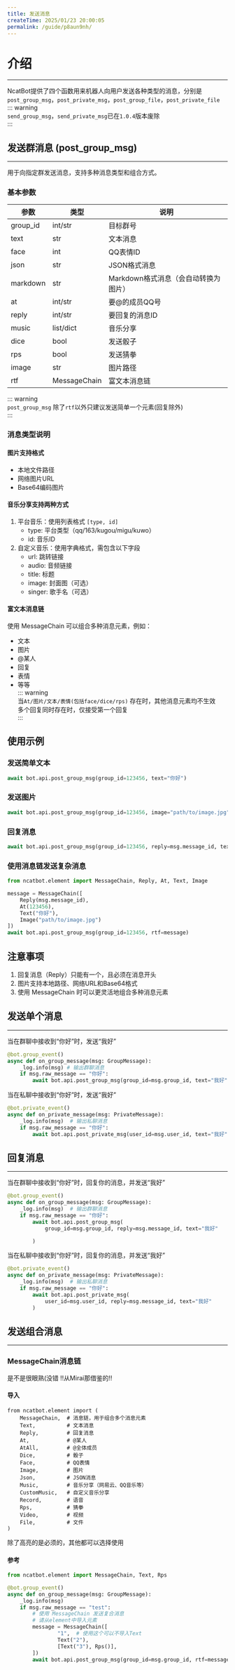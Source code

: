 ```yaml
---
title: 发送消息
createTime: 2025/01/23 20:00:05
permalink: /guide/p8aun9nh/
---
```

# 介绍

---
NcatBot提供了四个函数用来机器人向用户发送各种类型的消息，分别是`post_group_msg`，`post_private_msg`，`post_group_file`，`post_private_file`  
::: warning  
`send_group_msg`，`send_private_msg`已在`1.0.4`版本废除  
:::


## 发送群消息 (post_group_msg)
---

用于向指定群发送消息，支持多种消息类型和组合方式。  
### 基本参数

| 参数       | 类型           | 说明                     |
| -------- | ------------ | ---------------------- |
| group_id | int/str      | 目标群号                   |
| text     | str          | 文本消息                   |
| face     | int          | QQ表情ID                 |
| json     | str          | JSON格式消息               |
| markdown | str          | Markdown格式消息（会自动转换为图片） |
| at       | int/str      | 要@的成员QQ号               |
| reply    | int/str      | 要回复的消息ID               |
| music    | list/dict    | 音乐分享                   |
| dice     | bool         | 发送骰子                   |
| rps      | bool         | 发送猜拳                   |
| image    | str          | 图片路径                   |
| rtf      | MessageChain | 富文本消息链                 |    
::: warning  
`post_group_msg` 除了`rtf`以外只建议发送简单一个元素(回复除外)  
:::
### 消息类型说明
#### 图片支持格式
- 本地文件路径
- 网络图片URL
- Base64编码图片
#### 音乐分享支持两种方式
1. 平台音乐：使用列表格式 `[type, id]`
   - type: 平台类型（qq/163/kugou/migu/kuwo）
   - id: 音乐ID
2. 自定义音乐：使用字典格式，需包含以下字段
   - url: 跳转链接
   - audio: 音频链接
   - title: 标题
   - image: 封面图（可选）
   - singer: 歌手名（可选）
#### 富文本消息链
使用 MessageChain 可以组合多种消息元素，例如：
- 文本
- 图片
- @某人
- 回复
- 表情
- 等等  
::: warning  
当`At/图片/文本/表情(包括face/dice/rps)` 存在时，其他消息元素均不生效  
多个回复同时存在时，仅接受第一个回复  
:::
## 使用示例
### 发送简单文本
```python
await bot.api.post_group_msg(group_id=123456, text="你好")
```
### 发送图片
```python
await bot.api.post_group_msg(group_id=123456, image="path/to/image.jpg")
```
### 回复消息
```python
await bot.api.post_group_msg(group_id=123456, reply=msg.message_id, text="回复内容")
```
### 使用消息链发送复杂消息
```python
from ncatbot.element import MessageChain, Reply, At, Text, Image

message = MessageChain([
    Reply(msg.message_id),
    At(123456),
    Text("你好"),
    Image("path/to/image.jpg")
])
await bot.api.post_group_msg(group_id=123456, rtf=message)
```

## 注意事项
1. 回复消息（Reply）只能有一个，且必须在消息开头
2. 图片支持本地路径、网络URL和Base64格式
3. 使用 MessageChain 时可以更灵活地组合多种消息元素

## 发送单个消息
---
当在群聊中接收到“你好”时，发送“我好”
```python
@bot.group_event()
async def on_group_message(msg: GroupMessage):
    _log.info(msg) # 输出群聊消息
    if msg.raw_message == "你好":
        await bot.api.post_group_msg(group_id=msg.group_id, text="我好")
```

当在私聊中接收到“你好”时，发送“我好”
```python
@bot.private_event()
async def on_private_message(msg: PrivateMessage):
    _log.info(msg)  # 输出私聊消息
    if msg.raw_message == "你好":
        await bot.api.post_private_msg(user_id=msg.user_id, text="我好")
```
## 回复消息
---
当在群聊中接收到“你好”时，回复你的消息，并发送“我好”
```python
@bot.group_event()
async def on_group_message(msg: GroupMessage):
    _log.info(msg)  # 输出群聊消息
    if msg.raw_message == "你好":
        await bot.api.post_group_msg(
            group_id=msg.group_id, reply=msg.message_id, text="我好"

        )


```

当在私聊中接收到“你好”时，回复你的消息，并发送“我好”
```python
@bot.private_event()
async def on_private_message(msg: PrivateMessage):
    _log.info(msg)  # 输出私聊消息
    if msg.raw_message == "你好":
        await bot.api.post_private_msg(
            user_id=msg.user_id, reply=msg.message_id, text="我好"
        )
```
## 发送组合消息
---
### MessageChain消息链
是不是很眼熟(没错 !!从Mirai那借鉴的!!
#### 导入
```python{1-2}
from ncatbot.element import (
    MessageChain,  # 消息链，用于组合多个消息元素
    Text,          # 文本消息
    Reply,         # 回复消息
    At,            # @某人
    AtAll,         # @全体成员
    Dice,          # 骰子
    Face,          # QQ表情
    Image,         # 图片
    Json,          # JSON消息
    Music,         # 音乐分享（网易云、QQ音乐等）
    CustomMusic,   # 自定义音乐分享
    Record,        # 语音
    Rps,           # 猜拳
    Video,         # 视频
    File,          # 文件
)
```
除了高亮的是必须的，其他都可以选择使用
#### 参考
```python
from ncatbot.element import MessageChain, Text, Rps

@bot.group_event()
async def on_group_message(msg: GroupMessage):
    _log.info(msg)
    if msg.raw_message == "test":
        # 使用 MessageChain 发送复合消息
        # 请从element中导入元素
        message = MessageChain([
                "1",  # 使用这个可以不导入Text
                Text("2"),
                [Text("3"), Rps()],
        ])
        await bot.api.post_group_msg(group_id=msg.group_id, rtf=message)
```
